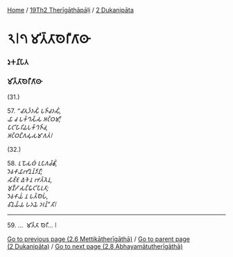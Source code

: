 
[Home](/) / [19Th2 Therīgāthāpāḷi](/tipitaka/19Th2.md) / [2 Dukanipāta](/tipitaka/19Th2/2.md)

# 𑁨𑁇𑁭 𑀫𑀺𑀢𑁆𑀢𑀸𑀣𑁂𑀭𑀻𑀕𑀸𑀣𑀸

### 𑀤𑀼𑀓𑀦𑀺𑀧𑀸𑀢

### 𑀫𑀺𑀢𑁆𑀢𑀸𑀣𑁂𑀭𑀻𑀕𑀸𑀣𑀸

(31.)

57\. _“𑀘𑀸𑀢𑀼𑀤𑁆𑀤𑀲𑀺𑀁 𑀧𑀜𑁆𑀘𑀤𑀲𑀺𑀁,_  
_𑀬𑀸 𑀘 𑀧𑀓𑁆𑀔𑀲𑁆𑀲 𑀅𑀝𑁆𑀞𑀫𑀻;_  
_𑀧𑀸𑀝𑀺𑀳𑀸𑀭𑀺𑀬𑀧𑀓𑁆𑀔𑀜𑁆𑀘,_  
_𑀅𑀝𑁆𑀞𑀗𑁆𑀕𑀲𑀼𑀲𑀫𑀸𑀕𑀢𑀁𑁇_  


(32.)

58\. _𑀉𑀧𑁄𑀲𑀣𑀁 𑀉𑀧𑀸𑀕𑀘𑁆𑀙𑀺𑀁,_  
_𑀤𑁂𑀯𑀓𑀸𑀬𑀸𑀪𑀺𑀦𑀦𑁆𑀤𑀺𑀦𑀻;_  
_𑀲𑀸𑀚𑁆𑀚 𑀏𑀓𑁂𑀦 𑀪𑀢𑁆𑀢𑁂𑀦,_  
_𑀫𑀼𑀡𑁆𑀟𑀸 𑀲𑀗𑁆𑀖𑀸𑀝𑀺𑀧𑀸𑀭𑀼𑀢𑀸;_  
_𑀤𑁂𑀯𑀓𑀸𑀬𑀁 𑀦 𑀧𑀢𑁆𑀣𑁂𑀳𑀁,_  
_𑀯𑀺𑀦𑁂𑀬𑁆𑀬 𑀳𑀤𑀬𑁂 𑀤𑀭𑀦𑁆”𑀢𑀺𑁇_  


---

59\. …  𑀫𑀺𑀢𑁆𑀢𑀸 𑀣𑁂𑀭𑀻… 𑁇



[Go to previous page (2.6 Mettikātherīgāthā)](/tipitaka/19Th2/2/2.6.md) / [Go to parent page (2 Dukanipāta)](/tipitaka/19Th2/2.md) / [Go to next page (2.8 Abhayamātutherīgāthā)](/tipitaka/19Th2/2/2.8.md)


